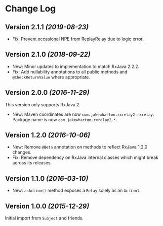 Change Log
==========

Version 2.1.1 *(2019-08-23)*
----------------------------

 * Fix: Prevent occasional NPE from ReplayRelay due to logic error.


Version 2.1.0 *(2018-09-22)*
----------------------------

 * New: Minor updates to implementation to match RxJava 2.2.2.
 * Fix: Add nullability annotations to all public methods and `@CheckReturnValue` where appropriate.


Version 2.0.0 *(2016-11-29)*
----------------------------

This version only supports RxJava 2.

 * New: Maven coordinates are now `com.jakewharton.rxrelay2:rxrelay`. Package name is now
   `com.jakewharton.rxrelay2.*`.


Version 1.2.0 *(2016-10-06)*
----------------------------

 * New: Remove `@Beta` annotation on methods to reflect RxJava 1.2.0 changes.
 * Fix: Remove dependency on RxJava internal classes which might break across its releases.


Version 1.1.0 *(2016-03-10)*
----------------------------

 * New: `asAction()` method exposes a `Relay` solely as an `Action1`.


Version 1.0.0 *(2015-12-29)*
----------------------------

Initial import from `Subject` and friends.
